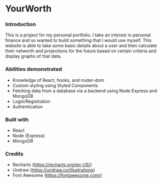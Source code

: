 # YourWorth


### Introduction
This is a project for my personal portfolio. I take an interest in personal finance and so wanted to build something that I would use myself. This website is able to take some basic details about a user and then calculate their networth and projections for the future based on certain criteria and display graphs of that data. 

### Abilities demonstrated
- Knowledge of React, hooks, and router-dom
- Custom styling using Styled Components
- Fetching data from a database via a backend using Node Express and MongoDB
- Login/Registration
- Authentication

### Built with
- React
- Node (Express)
- MongoDB

### Credits
- Recharts (https://recharts.org/en-US/)
- Undraw (https://undraw.co/illustrations)
- Font Awesome (https://fontawesome.com/)